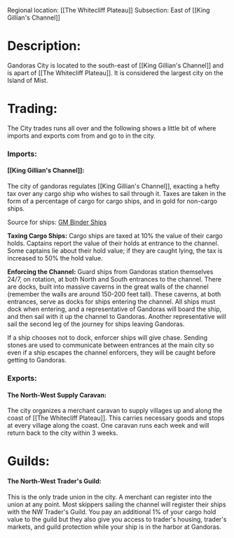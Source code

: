 Regional location: [[The Whitecliff Plateau]] 
Subsection: East of [[King Gillian's Channel]]
# Description:
Gandoras City is located to the south-east of [[King Gillian's Channel]] and is apart of [[The Whitecliff Plateau]]. It is considered the largest city on the Island of Mist.
# Trading:
The City trades runs all over and the following shows a little bit of where imports and exports com from and go to in the city.
### Imports:
#### [[King Gillian's Channel]]:
The city of gandoras regulates [[King Gillian's Channel]], exacting a hefty tax over any cargo ship who wishes to sail through it. Taxes are taken in the form of a percentage of cargo for cargo ships, and in gold for non-cargo ships. 

Source for ships: [GM Binder Ships](https://www.gmbinder.com/share/-LfeUt9PwgZNsa00Kv3N) 

**Taxing Cargo Ships:**
Cargo ships are taxed at 10% the value of their cargo holds. Captains report the value of their holds at entrance to the channel. Some captains lie about their hold value; if they are caught lying, the tax is increased to 50% the hold value. 

**Enforcing the Channel:**
Guard ships from Gandoras station themselves 24/7, on rotation, at both North and South entrances to the channel. There are docks, built into massive caverns in the great walls of the channel (remember the walls are around 150-200 feet tall). These caverns, at both entrances, serve as docks for ships entering the channel. All ships must dock when entering, and a representative of Gandoras will board the ship, and then sail with it up the channel to Gandoras. Another representative will sail the second leg of the journey for ships leaving Gandoras. 

If a ship chooses not to dock, enforcer ships will give chase. Sending stones are used to communicate between entrances at the main city so even if a ship escapes the channel enforcers, they will be caught before getting to Gandoras. 
### Exports:
#### The North-West Supply Caravan:
The city organizes a merchant caravan to supply villages up and along the coast of [[The Whitecliff Plateau]]. This carries necessary goods and stops at every village along the coast. One caravan runs each week and will return back to the city within 3 weeks. 

# Guilds:
#### The North-West Trader's Guild:
This is the only trade union in the city. A merchant can register into the union at any point. Most skippers sailing the channel will register their ships with the NW Trader's Guild. You pay an additional 1% of your cargo hold value to the guild but they also give you access to trader's housing, trader's markets, and guild protection while your ship is in the harbor at Gandoras.  
